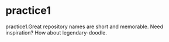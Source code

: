 # practice1
practice1.Great repository names are short and memorable. Need inspiration? How about legendary-doodle.
